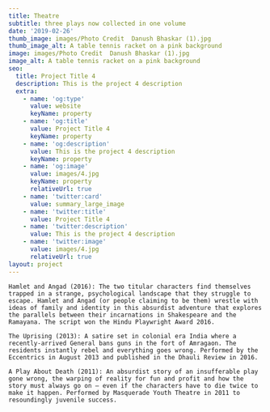 ```yaml
---
title: Theatre
subtitle: three plays now collected in one volume
date: '2019-02-26'
thumb_image: images/Photo Credit  Danush Bhaskar (1).jpg
thumb_image_alt: A table tennis racket on a pink background
image: images/Photo Credit  Danush Bhaskar (1).jpg
image_alt: A table tennis racket on a pink background
seo:
  title: Project Title 4
  description: This is the project 4 description
  extra:
    - name: 'og:type'
      value: website
      keyName: property
    - name: 'og:title'
      value: Project Title 4
      keyName: property
    - name: 'og:description'
      value: This is the project 4 description
      keyName: property
    - name: 'og:image'
      value: images/4.jpg
      keyName: property
      relativeUrl: true
    - name: 'twitter:card'
      value: summary_large_image
    - name: 'twitter:title'
      value: Project Title 4
    - name: 'twitter:description'
      value: This is the project 4 description
    - name: 'twitter:image'
      value: images/4.jpg
      relativeUrl: true
layout: project
---
```

    Hamlet and Angad (2016): The two titular characters find themselves trapped in a strange, psychological landscape that they struggle to escape. Hamlet and Angad (or people claiming to be them) wrestle with ideas of family and identity in this absurdist adventure that explores the parallels between their incarnations in Shakespeare and the Ramayana. The script won the Hindu Playwright Award 2016.

    The Uprising (2013): A satire set in colonial era India where a recently-arrived General bans guns in the fort of Amragaon. The residents instantly rebel and everything goes wrong. Performed by the Eccentrics in August 2013 and published in the Dhauli Review in 2016.

    A Play About Death (2011): An absurdist story of an insufferable play gone wrong, the warping of reality for fun and profit and how the story must always go on – even if the characters have to die twice to make it happen. Performed by Masquerade Youth Theatre in 2011 to resoundingly juvenile success.
